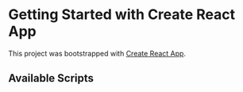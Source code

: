 # Getting Started with Create React App

This project was bootstrapped with [Create React App](https://github.com/facebook/create-react-app).

## Available Scripts

## 